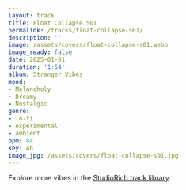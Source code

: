 ```yaml
---
layout: track
title: Float Collapse S01
permalink: /tracks/float-collapse-s01/
description: ''
image: /assets/covers/float-collapse-s01.webp
image_ready: false
date: 2025-01-01
duration: '1:54'
album: Stranger Vibes
mood:
- Melancholy
- Dreamy
- Nostalgic
genre:
- lo-fi
- experimental
- ambient
bpm: 84
key: Ab
image_jpg: /assets/covers/float-collapse-s01.jpg
---
```


Explore more vibes in the [StudioRich track library](/tracks/).
